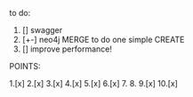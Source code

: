 to do:

1. [] swagger
2. [+-] neo4j MERGE to do one simple CREATE
3. [] improve performance!

POINTS:

1.[x] 2.[x] 3.[x] 4.[x] 5.[x] 6.[x] 7. 8. 9.[x] 10.[x]
